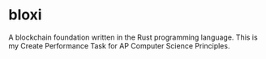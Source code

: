 # bloxi
A blockchain foundation written in the Rust programming language. This is my Create Performance Task for AP Computer Science Principles.
